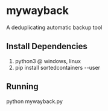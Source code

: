 # mywayback
A deduplicating automatic backup tool


Install Dependencies
--------------------
1) python3 @ windows, linux
2) pip install sortedcontainers --user


Running
-------
python mywayback.py <target-directory>

